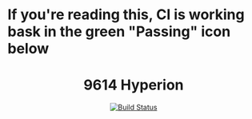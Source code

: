 # If you're reading this, CI is working bask in the green "Passing" icon below

<h1 align="center">9614 Hyperion</h2>
<p align="center">
<a href="https://travis-ci.com/Alpheron/HyperionFTC"><img alt="Build Status" src="https://travis-ci.com/Hyperion-9614/UltimateGoal.svg?token=mfjmzBAuLfxQsS9xKwRc&branch=master"></a>
